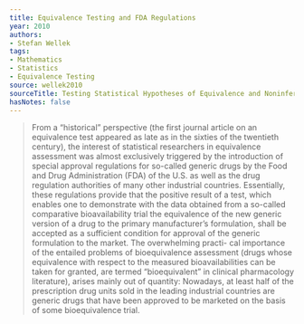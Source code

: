 ```yaml
---
title: Equivalence Testing and FDA Regulations
year: 2010
authors:
- Stefan Wellek
tags:
- Mathematics
- Statistics
- Equivalence Testing
source: wellek2010
sourceTitle: Testing Statistical Hypotheses of Equivalence and Noninferiority
hasNotes: false
---
```


> From a “historical” perspective (the first journal article on an equivalence test appeared as late as in the sixties of the twentieth century), the interest of statistical researchers in equivalence assessment was almost exclusively triggered by the introduction of special approval regulations for so-called generic drugs by the Food and Drug Administration (FDA) of the U.S. as well as the drug regulation authorities of many other industrial countries. Essentially, these regulations provide that the positive result of a test, which enables one to demonstrate with the data obtained from a so-called comparative bioavailability trial the equivalence of the new generic version of a drug to the primary manufacturer’s formulation, shall be accepted as a sufficient condition for approval of the generic formulation to the market. The overwhelming practi- cal importance of the entailed problems of bioequivalence assessment (drugs whose equivalence with respect to the measured bioavailabilities can be taken for granted, are termed “bioequivalent” in clinical pharmacology literature), arises mainly out of quantity: Nowadays, at least half of the prescription drug units sold in the leading industrial countries are generic drugs that have been approved to be marketed on the basis of some bioequivalence trial.

